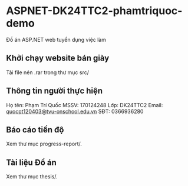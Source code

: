 # ASPNET-DK24TTC2-phamtriquoc-demo
Đồ án ASP.NET web tuyển dụng việc làm
## Khởi chạy website bán giày
Tải file nén .rar trong thư mục src/
## Thông tin người thực hiện
Họ tên: Phạm Trí Quốc
MSSV: 170124248
Lớp: DK24TTC2
Email: quocpt120403@tvu-onschool.edu.vn
SĐT: 0366936280
## Báo cáo tiến độ
Xem thư mục progress-report/.
## Tài liệu Đồ án
Xem thư mục thesis/.
